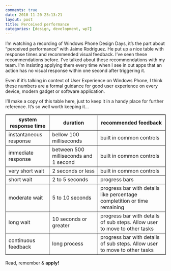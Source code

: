 ```yaml
---
comments: true
date: 2010-11-20 23:13:21
layout: post
title: Perceived performance
categories: [design, development, wp7]
---
```


I’m watching a recording of Windows Phone Design Days, it’s the part about “perceived performance” with Jaime Rodriguez. He put up a nice table with response times and recommended visual feedback. I’ve seen these recommendations before. I’ve talked about these recommendations with my team. I’m insisting applying them every time when I see in out apps that an action has no visual response within one second after triggering it. 

Even if it’s talking in context of User Experience on Windows Phone, I think these numbers are a formal guidance for good user experience on every device, modern gadget or software application.

I’ll make a copy of this table here, just to keep it in a handy place for further reference. It’s so well worth keeping it...

<table border="1">
	<tr>
		<th>system response time</th>
		<th>duration</th>
		<th>recommended feedback</th>
	</tr>
	<tr>
		<td>instantaneous response</td>
		<td>bellow 100 milliseconds</td>
		<td>built in common controls</td>
	</tr>
	<tr>
		<td>immediate response</td>
		<td>between 500 milliseconds and 1 second</td>
		<td>built in common controls</td>
	</tr>
	<tr>
		<td>very short wait</td>
		<td>2 seconds or less</td>
		<td>built in common controls</td>
	</tr>
	<tr>
		<td>short wait</td>
		<td>2 to 5 seconds</td>
		<td>progress bars</td>
	</tr>
	<tr>
		<td>moderate wait</td>
		<td>5 to 10 seconds</td>
		<td>progress bar with details like percentage completition or time remaining</td>
	</tr>
	<tr>
		<td>long wait</td>
		<td>10 seconds or greater</td>
		<td>progress bar with details of sub steps. Allow user to move to other tasks</td>
	</tr>
	<tr>
		<td>continuous feedback</td>
		<td>long process</td>
		<td>progress bar with details of sub steps. Allow user to move to other tasks</td>
	</tr>
</table>


Read, remember & **apply!**
